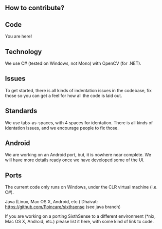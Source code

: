 How to contribute?
------------------

Code
----

You are here!


Technology
-----------

We use C# (tested on Windows, not Mono) with OpenCV (for .NET).


Issues
------

To get started, there is all kinds of indentation issues in the codebase, fix
those so you can get a feel for how all the code is laid out.


Standards
---------

We use tabs-as-spaces, with 4 spaces for identation. There is all kinds of
identation issues, and we encourage people to fix those.


Android
-------

We are working on an Android port, but, it is nowhere near complete. We will
have more details ready once we have developed some of the UI.

Ports
-----

The current code only runs on Windows, under the CLR virtual machine (i.e. C#).

Java (Linux, Mac OS X, Android, etc.)
Dhaivat: <https://github.com/Poincare/sixthsense> (see java branch)

If you are working on a porting SixthSense to a different environment
(*nix, Mac OS X, Android, etc.) please list it here, with some kind of link to
code.

